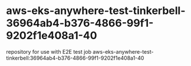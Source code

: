 # aws-eks-anywhere-test-tinkerbell-36964ab4-b376-4866-99f1-9202f1e408a1-40
repository for use with E2E test job aws-eks-anywhere-test-tinkerbell:36964ab4-b376-4866-99f1-9202f1e408a1-40
